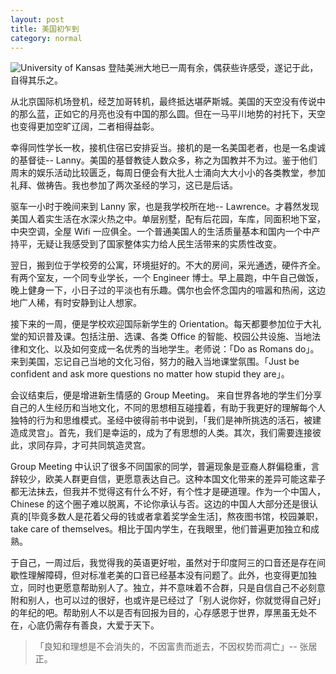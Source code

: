 ```yaml
---
layout: post
title: 美国初乍到
category: normal
---
```

![University of Kansas](http://upload-images.jianshu.io/upload_images/119048-49a85baa9e6051e3.jpg?imageMogr2/auto-orient/strip%7CimageView2/2/w/1240)
登陆美洲大地已一周有余，偶获些许感受，遂记于此，自得其乐之。

从北京国际机场登机，经芝加哥转机，最终抵达堪萨斯城。美国的天空没有传说中的那么蓝，正如它的月亮也没有中国的那么圆。但在一马平川地势的衬托下，天空也变得更加空旷辽阔，二者相得益彰。

幸得同性学长一枚，接机住宿已安排妥当。接机的是一名美国老者，也是一名虔诚的基督徒-- Lanny。美国的基督教徒人数众多，称之为国教并不为过。鉴于他们周末的娱乐活动比较匮乏，每周日便会有大批人士涌向大大小小的各类教堂，参加礼拜、做祷告。我也参加了两次圣经的学习，这已是后话。

驱车一小时于晚间来到 Lanny 家，也是我学校所在地-- Lawrence。才暮然发现美国人着实生活在水深火热之中。单层别墅，配有后花园，车库，同面积地下室，中央空调，全屋 Wifi 一应俱全。一个普通美国人的生活质量基本和国内一个中产持平，无疑让我感受到了国家整体实力给人民生活带来的实质性改变。

翌日，搬到位于学校旁的公寓，环境挺好的。不大的房间，采光通透，硬件齐全。有两个室友，一个同专业学长，一个 Engineer 博士。早上晨跑，中午自己做饭，晚上健身一下，小日子过的平淡也有乐趣。偶尔也会怀念国内的喧嚣和热闹，这边地广人稀，有时安静到让人想家。

接下来的一周，便是学校欢迎国际新学生的 Orientation。每天都要参加位于大礼堂的知识普及课。包括注册、选课、各类 Office 的智能、校园公共设施、当地法律和文化、以及如何变成一名优秀的当地学生。老师说：「Do as Romans do」。来到美国，忘记自己当地的文化习俗，努力的融入当地课堂氛围。「Just be confident and ask more questions no matter how stupid they are」。

会议结束后，便是增进新生情感的 Group Meeting。 来自世界各地的学生们分享自己的人生经历和当地文化，不同的思想相互碰撞着，有助于我更好的理解每个人独特的行为和思维模式。圣经中彼得前书中说到，「我们是神所挑选的活石，被建造成灵宫」。首先，我们是幸运的，成为了有思想的人类。其次，我们需要连接彼此，求同存异，才可共同筑造灵宫。

Group Meeting 中认识了很多不同国家的同学，普遍现象是亚裔人群偏稳重，言辞较少，欧美人群更自信，更愿意表达自己。这种本国文化带来的差异可能这辈子都无法抹去，但我并不觉得这有什么不好，有个性才是硬道理。作为一个中国人，Chinese 的这个圈子难以脱离，不论你承认与否。这边的中国人大部分还是很认真的[毕竟多数人是花着父母的钱或者拿着奖学金生活]，熬夜图书馆，校园兼职，take care of themselves。相比于国内学生，在我眼里，他们普遍更加独立和成熟。

于自己，一周过后，我觉得我的英语更好啦，虽然对于印度阿三的口音还是存在间歇性理解障碍，但对标准老美的口音已经基本没有问题了。此外，也变得更加独立，同时也更愿意帮助别人了。独立，并不意味着不合群，只是自信自己不必刻意附和别人，也可以过的很好，也或许是已经过了「别人说你好，你就觉得自己好」的年纪的吧。帮助别人不以是否有回报为目的，心存感恩于世界，厚黑虽无处不在，心底仍需存有善良，大爱于天下。

>「良知和理想是不会消失的，不因富贵而逝去，不因权势而凋亡」-- 张居正。
